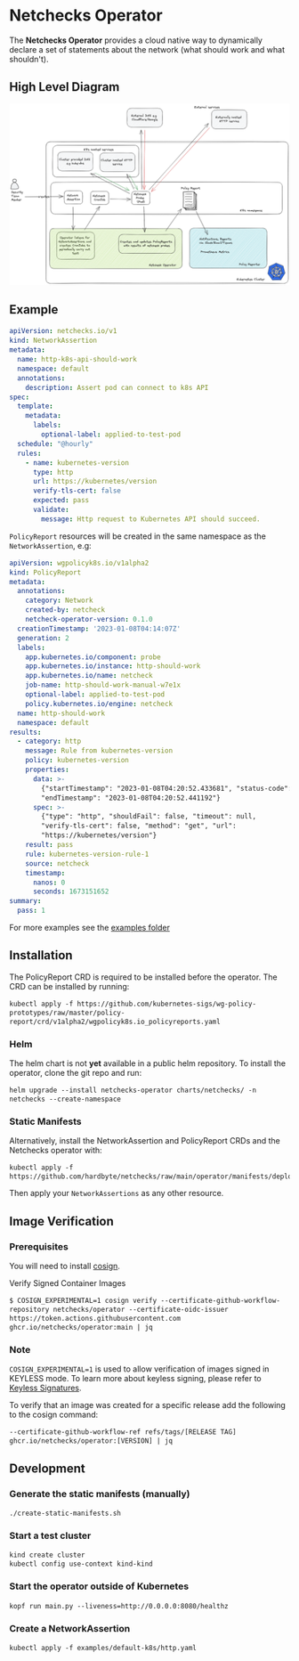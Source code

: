 # Netchecks Operator

The **Netchecks Operator** provides a cloud native way to dynamically declare a set of statements about 
the network (what should work and what shouldn't).


## High Level Diagram

![Netchecks Operator High Level Diagram](doc/High-Level-Diagram.png)

## Example


```yaml
apiVersion: netchecks.io/v1
kind: NetworkAssertion
metadata:
  name: http-k8s-api-should-work
  namespace: default
  annotations:
    description: Assert pod can connect to k8s API
spec:
  template:
    metadata:
      labels:
        optional-label: applied-to-test-pod
  schedule: "@hourly"
  rules:
    - name: kubernetes-version
      type: http
      url: https://kubernetes/version
      verify-tls-cert: false
      expected: pass
      validate:
        message: Http request to Kubernetes API should succeed.
```

`PolicyReport` resources will be created in the same namespace as the `NetworkAssertion`, e.g:

```yaml
apiVersion: wgpolicyk8s.io/v1alpha2
kind: PolicyReport
metadata:
  annotations:
    category: Network
    created-by: netcheck
    netcheck-operator-version: 0.1.0
  creationTimestamp: '2023-01-08T04:14:07Z'
  generation: 2
  labels:
    app.kubernetes.io/component: probe
    app.kubernetes.io/instance: http-should-work
    app.kubernetes.io/name: netcheck
    job-name: http-should-work-manual-w7e1x
    optional-label: applied-to-test-pod
    policy.kubernetes.io/engine: netcheck
  name: http-should-work
  namespace: default
results:
  - category: http
    message: Rule from kubernetes-version
    policy: kubernetes-version
    properties:
      data: >-
        {"startTimestamp": "2023-01-08T04:20:52.433681", "status-code": 200,
        "endTimestamp": "2023-01-08T04:20:52.441192"}
      spec: >-
        {"type": "http", "shouldFail": false, "timeout": null,
        "verify-tls-cert": false, "method": "get", "url":
        "https://kubernetes/version"}
    result: pass
    rule: kubernetes-version-rule-1
    source: netcheck
    timestamp:
      nanos: 0
      seconds: 1673151652
summary:
  pass: 1
```

For more examples see the [examples folder](examples/)


## Installation

The PolicyReport CRD is required to be installed before the operator. The CRD can be installed by running:

```shell 
kubectl apply -f https://github.com/kubernetes-sigs/wg-policy-prototypes/raw/master/policy-report/crd/v1alpha2/wgpolicyk8s.io_policyreports.yaml
```


### Helm

The helm chart is not **yet** available in a public helm repository. To install the operator, 
clone the git repo and run:

```shell
helm upgrade --install netchecks-operator charts/netchecks/ -n netchecks --create-namespace
```


### Static Manifests

Alternatively, install the NetworkAssertion and PolicyReport CRDs and the Netchecks operator with:

```shell
kubectl apply -f https://github.com/hardbyte/netchecks/raw/main/operator/manifests/deploy.yaml
```

Then apply your `NetworkAssertions` as any other resource.

## Image Verification

### Prerequisites

You will need to install [cosign](https://docs.sigstore.dev/cosign/installation/).

Verify Signed Container Images

```shell
$ COSIGN_EXPERIMENTAL=1 cosign verify --certificate-github-workflow-repository netchecks/operator --certificate-oidc-issuer https://token.actions.githubusercontent.com ghcr.io/netchecks/operator:main | jq
```

### Note

`COSIGN_EXPERIMENTAL=1` is used to allow verification of images signed in KEYLESS mode. To learn more about keyless signing, please refer to [Keyless Signatures](https://github.com/sigstore/cosign/blob/main/KEYLESS.md#keyless-signatures).

To verify that an image was created for a specific release add the following to the cosign command:

```shell
--certificate-github-workflow-ref refs/tags/[RELEASE TAG] ghcr.io/netchecks/operator:[VERSION] | jq
```

## Development


### Generate the static manifests (manually)

```shell
./create-static-manifests.sh
```

### Start a test cluster

```shell
kind create cluster
kubectl config use-context kind-kind
```


### Start the operator outside of Kubernetes

```shell
kopf run main.py --liveness=http://0.0.0.0:8080/healthz
```

### Create a NetworkAssertion

```shell
kubectl apply -f examples/default-k8s/http.yaml
```
